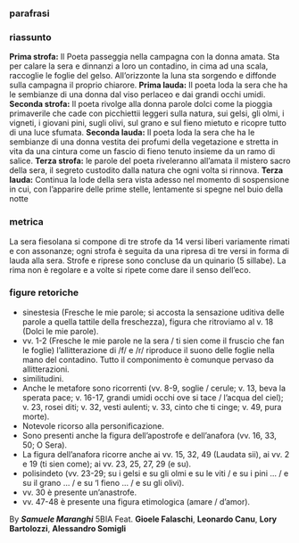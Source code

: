 ### parafrasi 

### riassunto
**Prima strofa:** 
Il Poeta passeggia nella campagna con la donna amata. Sta per calare la sera e dinnanzi a loro un contadino, in cima ad una scala, raccoglie le foglie del gelso. All’orizzonte la luna sta sorgendo e diffonde sulla campagna il proprio chiarore.
**Prima lauda:**
Il poeta loda la sera che ha le sembianze di una donna dal viso perlaceo e dai grandi occhi umidi.
**Seconda strofa:**
Il poeta rivolge alla donna parole dolci come la pioggia primaverile che cade con picchiettii leggeri sulla natura, sui gelsi, gli olmi, i vigneti, i giovani pini, sugli olivi, sul grano e sul fieno mietuto e ricopre tutto di una luce sfumata.
**Seconda lauda:**
Il poeta loda la sera che ha le sembianze di una donna vestita dei profumi della vegetazione e stretta in vita da una cintura come un fascio di fieno tenuto insieme da un ramo di salice.
**Terza strofa:**
le parole del poeta riveleranno all’amata il mistero sacro della sera, il segreto custodito dalla natura che ogni volta si rinnova.
**Terza lauda:** 
Continua la lode della sera vista adesso nel momento di sospensione in cui, con l’apparire delle prime stelle, lentamente si spegne nel buio della notte


### metrica
La sera fiesolana si compone di tre strofe da 14 versi liberi variamente rimati e con assonanze; ogni strofa è seguita da una ripresa di tre versi in forma di lauda alla sera. Strofe e riprese sono concluse da un quinario (5 sillabe).
La rima non è regolare e a volte si ripete come dare il senso dell’eco.

### figure retoriche 
- sinestesia (Fresche le mie parole; si accosta la sensazione uditiva delle parole a quella tattile della freschezza), figura che ritroviamo al v. 18 (Dolci le mie parole).
- vv. 1-2 (Fresche le mie parole ne la sera / ti sien come il fruscio che fan le foglie) l’allitterazione di /f/ e /r/ riproduce il suono delle foglie nella mano del contadino. Tutto il componimento è comunque pervaso da allitterazioni.
- similitudini.
- Anche le metafore sono ricorrenti (vv. 8-9, soglie / cerule; v. 13, beva la sperata pace; v. 16-17, grandi umidi occhi ove si tace / l’acqua del ciel); v. 23, rosei diti; v. 32, vesti aulenti; v. 33, cinto che ti cinge; v. 49, pura morte).
- Notevole ricorso alla personificazione.
- Sono presenti anche la figura dell’apostrofe e dell’anafora (vv. 16, 33, 50; O Sera).
- La figura dell’anafora ricorre anche ai vv. 15, 32, 49 (Laudata sii), ai vv. 2 e 19 (ti sien come); ai vv. 23, 25, 27, 29 (e su).
- polisindeto (vv. 23-29; su i gelsi e su gli olmi e su le viti / e su i pini … / e su il grano … / e su ‘l fieno … / e su gli olivi).
- vv. 30 è presente un’anastrofe.
- vv. 47-48 è presente una figura etimologica (amare / d’amor).

By ***Samuele Maranghi*** 5BIA 
Feat. **Gioele Falaschi**, **Leonardo Canu**, **Lory Bartolozzi**, **Alessandro Somigli**
